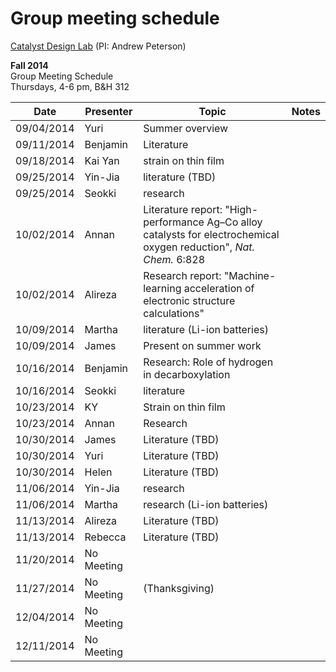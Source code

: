 # Group meeting schedule #
[Catalyst Design Lab](http://brown.edu/go/catalyst) (PI: Andrew Peterson)

**Fall 2014**  
Group Meeting Schedule  
Thursdays, 4-6 pm, B&H 312  

|   Date     |   Presenter   |   Topic                                                   |   Notes   |
| ---------- | ------------- | --------------------------------------------------------- | --------- |
| 09/04/2014 | Yuri          | Summer overview                                           |           |
| 09/11/2014 | Benjamin      | Literature                                                |           |
| 09/18/2014 | Kai Yan       | strain on thin film                                       |           |
| 09/25/2014 | Yin-Jia       | literature (TBD)                                          |           |
| 09/25/2014 | Seokki        | research                                                  |           |
| 10/02/2014 | Annan         | Literature report: "High-performance Ag–Co alloy catalysts for electrochemical oxygen reduction", *Nat. Chem.*  6:828                                              |           |
| 10/02/2014 | Alireza       | Research report: "Machine-learning acceleration of electronic structure calculations"                                           |           |
| 10/09/2014 | Martha        | literature (Li-ion batteries)                             |           |
| 10/09/2014 | James         | Present on summer work                                    |           |
| 10/16/2014 | Benjamin      | Research: Role of hydrogen in decarboxylation             |           |
| 10/16/2014 | Seokki        | literature                                                |           |
| 10/23/2014 | KY            | Strain on thin film                                       |           |
| 10/23/2014 | Annan         | Research                                                  |           |
| 10/30/2014 | James         | Literature (TBD)                                          |           |
| 10/30/2014 | Yuri          | Literature (TBD)                                          |           |
| 10/30/2014 | Helen       | Literature (TBD)
| 11/06/2014 | Yin-Jia       | research                                                  |           |
| 11/06/2014 | Martha        | research (Li-ion batteries)                               |           |
| 11/13/2014 | Alireza       | Literature (TBD)                                          |           |
| 11/13/2014 | Rebecca       | Literature (TBD)                                          |           |
| 11/20/2014 | No Meeting    |                                                           |           |
| 11/27/2014 | No Meeting    |   (Thanksgiving)                                          |           |
| 12/04/2014 | No Meeting    |                                                           |           |
| 12/11/2014 | No Meeting    ||   || (Finals) ||   ||   ||